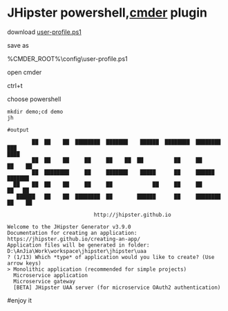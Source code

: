 # JHipster powershell,[cmder](http://cmder.net/) plugin

download [user-profile.ps1](https://github.com/anjia0532/jhipster-cmder-plugin/blob/master/user-profile.ps1) 

save as 

%CMDER_ROOT%\config\user-profile.ps1

open cmder

ctrl+t

choose powershell

```
mkdir demo;cd demo
jh

#output

        ██  ██    ██  ████████  ███████    ██████  ████████  ████████  ███
████
        ██  ██    ██     ██     ██    ██  ██          ██     ██        ██    ██
        ██  ████████     ██     ███████    █████      ██     ██████    ███████
  ██    ██  ██    ██     ██     ██             ██     ██     ██        ██   ██
   ██████   ██    ██  ████████  ██        ██████      ██     ████████  ██    ██

                            http://jhipster.github.io

Welcome to the JHipster Generator v3.9.0
Documentation for creating an application: https://jhipster.github.io/creating-an-app/
Application files will be generated in folder: D:\AnJia\Work\workspace\jhipster\jhipster\uaa
? (1/13) Which *type* of application would you like to create? (Use arrow keys)
> Monolithic application (recommended for simple projects)
  Microservice application
  Microservice gateway
  [BETA] JHipster UAA server (for microservice OAuth2 authentication)
```

#enjoy it

